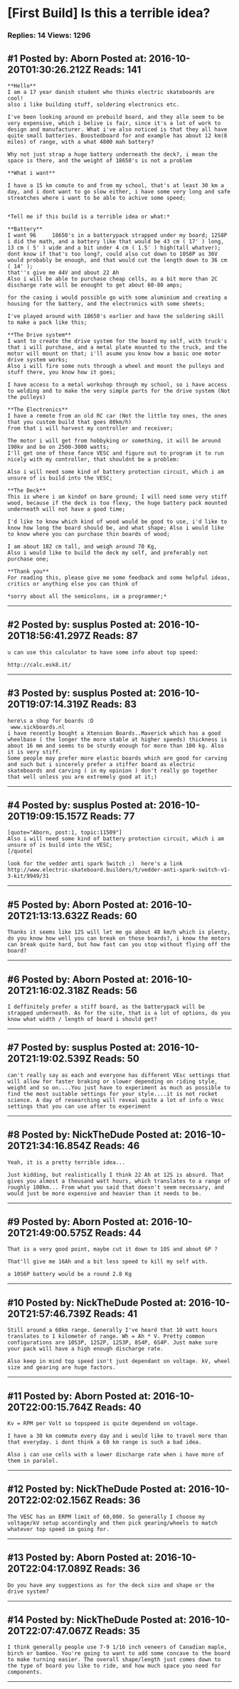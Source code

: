 # \[First Build\] Is this a terrible idea?

### Replies: 14 Views: 1296

## \#1 Posted by: Aborn Posted at: 2016-10-20T01:30:26.212Z Reads: 141

```
**Hello**
I am a 17 year danish student who thinks electric skateboards are cool!
also i like building stuff, soldering electronics etc.

I've been looking around on prebuild board, and they alle seem to be very expensive, which i belive is fair, since it's a lot of work to design and manufacturer. What i've also noticed is that they all have quite small batteries. Boostedboard for and example has about 12 km(8 miles) of range, with a what 4800 mah battery? 

Why not just strap a huge battery underneath the deck?, i mean the space is there, and the weight of 18650's is not a problem

**What i want**

I have a 15 km comute to and from my school, that's at least 30 km a day, and i dont want to go slow either, i have some very long and safe streatches where i want to be able to achive some speed;


*Tell me if this build is a terrible idea or what:*

**Battery**
I want 96     18650's in a batterypack strapped under my board; 12S8P
i did the math, and a battery like that would be 43 cm ( 17' ) long, 13 cm ( 5' ) wide and a bit under 4 cm ( 1.5' ) high(tall whatver);
dont know if that's too long?, could also cut down to 10S8P as 36V would probably be enough, and that would cut the length down to 36 cm ( 14' );
that''s give me 44V and about 22 Ah
Also i will be able to purchase cheap cells, as a bit more than 2C discharge rate will be enought to get about 60-80 amps;

for the casing i would possible go with some aluminium and creating a housing for the battery, and the electronics with some sheets;

I've played around with 18650's earlier and have the soldering skill to make a pack like this;

**The Drive system**
I want to create the drive system for the board my self, with truck's that i will purchase, and a metal plate mounted to the truck, and the motor will mount on that; i'll asume you know how a basic one motor drive system works;
Also i will fire some nuts through a wheel and mount the pulleys and stuff there, you know how it goes;

I have access to a metal workshop through my school, so i have access to welding and to make the very simple parts for the drive system (Not the pulleys)

**The Electronics**
I have a remote from an old RC car (Not the little toy ones, the ones that you custom build that goes 80km/h)
from that i will harvest my controller and receiver;

The motor i will get from hobbyking or something, it will be around 190kv and be on 2500-3000 watts;
I'll get one of those fance VESC and figure out to program it to run nicely with my controller, that shouldnt be a problem:

Also i will need some kind of battery protection circuit, which i am unsure of is build into the VESC;

**The Deck**
This is where i am kindof on bare ground; I will need some very stiff wood, because if the deck is too flexy, the huge battery pack mounted underneath will not have a good time;

I'd like to know which kind of wood would be good to use, i'd like to know how long the board should be, and what shape; Also i would like to know where you can purchase thin boards of wood;

I am about 182 cm tall, and weigh around 70 Kg,
Also i would like to build the deck my self, and preferably not purchase one; 

**Thank you**
For reading this, please give me some feedback and some helpful ideas, critics or anything else you can think of

*sorry about all the semicolons, im a programmer;*
```

---
## \#2 Posted by: susplus Posted at: 2016-10-20T18:56:41.297Z Reads: 87

```
u can use this calculator to have some info about top speed:

http://calc.esk8.it/
```

---
## \#3 Posted by: susplus Posted at: 2016-10-20T19:07:14.319Z Reads: 83

```
here\s a shop for boards :D 
 www.sickboards.nl
i have recently bought a Xtension Boards..Maverick which has a good wheelbase ( the longer the more stable at higher speeds) thickness is about 16 mm and seems to be sturdy enough for more than 100 kg. Also it is very stiff. 
Some people may prefer more elastic boards which are good for carving and such but i sincerely prefer a stiffer board as electric skateboards and carving ( in my opinion ) don't really go together that well unless you are extremely good at it;)
```

---
## \#4 Posted by: susplus Posted at: 2016-10-20T19:09:15.157Z Reads: 77

```
[quote="Aborn, post:1, topic:11509"]
Also i will need some kind of battery protection circuit, which i am unsure of is build into the VESC;
[/quote]

look for the vedder anti spark Switch ;)  here's a link 
http://www.electric-skateboard.builders/t/vedder-anti-spark-switch-v1-3-kit/9949/31
```

---
## \#5 Posted by: Aborn Posted at: 2016-10-20T21:13:13.632Z Reads: 60

```
Thanks it seems like 12S will let me go about 48 km/h which is plenty, do you know how well you can break on those boards?, i know the motors can break quite hard, but how fast can you stop without flying off the board?
```

---
## \#6 Posted by: Aborn Posted at: 2016-10-20T21:16:02.318Z Reads: 56

```
I deffinitely prefer a stiff board, as the batterypack will be strapped underneath. As for the site, that is a lot of options, do you know what width / length of board i should get?
```

---
## \#7 Posted by: susplus Posted at: 2016-10-20T21:19:02.539Z Reads: 50

```
can't really say as each and everyone has different VEsc settings that will allow for faster braking or slower depending on riding style, weight and so on....You just have to experiment as much as possible to find the most suitable settings for your style....it is not rocket science. A day of researching will reveal quite a lot of info o Vesc settings that you can use after to experiment
```

---
## \#8 Posted by: NickTheDude Posted at: 2016-10-20T21:34:16.854Z Reads: 46

```
Yeah, it is a pretty terrible idea...

Just kidding, but realistically I think 22 Ah at 12S is absurd. That gives you almost a thousand watt hours, which translates to a range of roughly 100km... From what you said that doesn't seem necessary, and would just be more expensive and heavier than it needs to be.
```

---
## \#9 Posted by: Aborn Posted at: 2016-10-20T21:49:00.575Z Reads: 44

```
That is a very good point, maybe cut it down to 10S and about 6P ?

That'll give me 16Ah and a bit less speed to kill my self with.

a 10S6P battery would be a round 2.8 Kg
```

---
## \#10 Posted by: NickTheDude Posted at: 2016-10-20T21:57:46.739Z Reads: 41

```
Still around a 60km range. Generally I've heard that 10 watt hours translates to 1 kilometer of range. Wh = Ah * V. Pretty common configurations are 10S3P, 12S2P, 12S3P, 8S4P, 6S4P. Just make sure your pack will have a high enough discharge rate.

Also keep in mind top speed isn't just dependant on voltage. kV, wheel size and gearing are huge factors.
```

---
## \#11 Posted by: Aborn Posted at: 2016-10-20T22:00:15.764Z Reads: 40

```
Kv = RPM per Volt so topspeed is quite dependend on voltage.

I have a 30 km commute every day and i would like to travel more than that everyday. i dont think a 60 km range is such a bad idea.

Also i can use cells with a lower discharge rate when i have more of them in paralel.
```

---
## \#12 Posted by: NickTheDude Posted at: 2016-10-20T22:02:02.156Z Reads: 36

```
The VESC has an ERPM limit of 60,000. So generally I choose my voltage/kV setup accordingly and then pick gearing/wheels to match whatever top speed im going for.
```

---
## \#13 Posted by: Aborn Posted at: 2016-10-20T22:04:17.089Z Reads: 36

```
Do you have any suggestions as for the deck size and shape or the drive system?
```

---
## \#14 Posted by: NickTheDude Posted at: 2016-10-20T22:07:47.067Z Reads: 35

```
I think generally people use 7-9 1/16 inch veneers of Canadian maple, birch or bamboo. You're going to want to add some concave to the board to make turning easier. The overall shape/length just comes down to the type of board you like to ride, and how much space you need for components.
```

---
